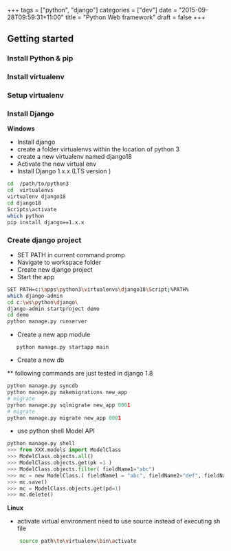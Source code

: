 +++
tags = ["python", "django"]
categories = ["dev"]
date = "2015-09-28T09:59:31+11:00"
title = "Python Web framework"
draft = false
+++

## Getting started

### Install Python & pip

### Install virtualenv

### Setup virtualenv

### Install Django

**Windows**

* Install django
 * create a folder virtualenvs within the location of python 3
 * create a new virtualenv named django18
 * Activate the new virtual env
 * Install Django 1.x.x (LTS version ) 

```bash
cd  /path/to/python3
cd  virtualenvs
virtualenv django18
cd django18
Scripts\activate
which python
pip install django==1.x.x
```

### Create django project 

* SET PATH in current command promp
* Navigate to workspace folder
* Create new django project
* Start the app
```bash
SET PATH=c:\apps\python3\virtualenvs\django18\Script;%PATH%
which django-admin
cd c:\ws\python\django\
django-admin startproject demo
cd demo
python manage.py runserver
```

* Create a new app module

`    python manage.py startapp main     `

* Create a new db 

**  following commands are just tested in django 1.8

```python
python manage.py syncdb 
python manage.py makemigrations new_app 
# migrate 
pyrhon manage.py sqlmigrate new_app 0001 
# migrate 
python manage.py migrate new_app 0001
```

* use python shell Model API

```python
python manage.py shell
>>> from XXX.models import ModelClass
>>> ModelClass.objects.all()
>>> ModelClass.objects.get(pk =1 )
>>> ModelClass.objects.filter( fieldName1="abc")
>>> mc = new ModelClass.( fieldName1 = "abc", fieldName2="def", fieldName3 = 3 )
>>> mc.save()
>>> mc = ModelClass.objects.get(pd=1)
>>> mc.delete()    
```

**Linux**

* activate virtual environment need to use source instead of executing sh file
```bash
    source path\to\virtualenv\bin\activate
```
